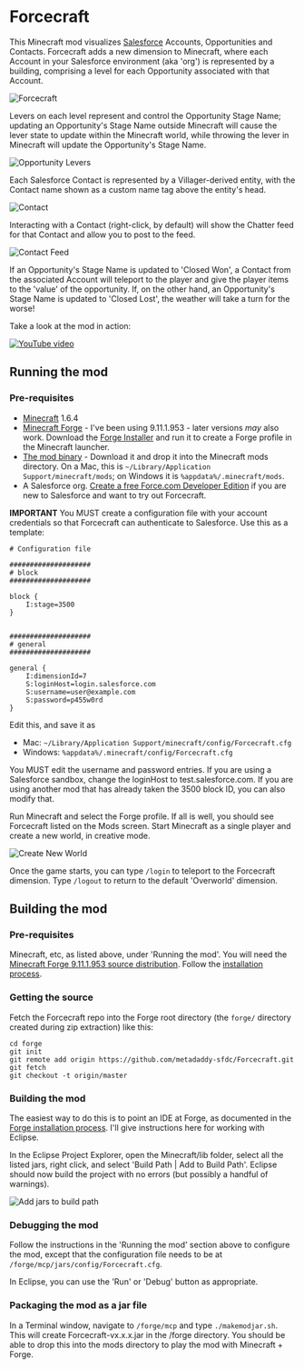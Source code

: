 Forcecraft
==========

This Minecraft mod visualizes [Salesforce](https://www.salesforce.com/crm/) Accounts, Opportunities and Contacts. Forcecraft adds a new dimension to Minecraft, where each Account in your Salesforce environment (aka 'org') is represented by a building, comprising a level for each Opportunity associated with that Account.

![Forcecraft](http://metadaddy-sfdc.github.io/Forcecraft/Forcecraft.png)

Levers on each level represent and control the Opportunity Stage Name; updating an Opportunity's Stage Name outside Minecraft will cause the lever state to update within the Minecraft world, while throwing the lever in Minecraft will update the Opportunity's Stage Name.

![Opportunity Levers](http://metadaddy-sfdc.github.io/Forcecraft/OpportunityLevers.png)

Each Salesforce Contact is represented by a Villager-derived entity, with the Contact name shown as a custom name tag above the entity's head. 

![Contact](http://metadaddy-sfdc.github.io/Forcecraft/Contact.png)

Interacting with a Contact (right-click, by default) will show the Chatter feed for that Contact and allow you to post to the feed.

![Contact Feed](http://metadaddy-sfdc.github.io/Forcecraft/ContactFeed.png)

If an Opportunity's Stage Name is updated to 'Closed Won', a Contact from the associated Account will teleport to the player and give the player items to the 'value' of the opportunity. If, on the other hand, an Opportunity's Stage Name is updated to 'Closed Lost', the weather will take a turn for the worse!

Take a look at the mod in action:

[![YouTube video](http://img.youtube.com/vi/eb3GgM1o_8I/0.jpg)](http://www.youtube.com/watch?v=eb3GgM1o_8I)

Running the mod
---------------

### Pre-requisites

* [Minecraft](https://minecraft.net/) 1.6.4
* [Minecraft Forge](http://files.minecraftforge.net/) - I've been using 9.11.1.953 - later versions *may* also work. Download the [Forge Installer](http://files.minecraftforge.net/maven/net/minecraftforge/forge/1.6.4-9.11.1.953/forge-1.6.4-9.11.1.953-installer.jar) and run it to create a Forge profile in the Minecraft launcher.
* [The mod binary](http://metadaddy-sfdc.github.io/Forcecraft/Forcecraft-v0.1.5.jar) - Download it and drop it into the Minecraft mods directory. On a Mac, this is `~/Library/Application Support/minecraft/mods`; on Windows it is `%appdata%/.minecraft/mods`.
* A Salesforce org. [Create a free Force.com Developer Edition](http://developer.force.com/join) if you are new to Salesforce and want to try out Forcecraft.

**IMPORTANT** You MUST create a configuration file with your account credentials so that Forcecraft can authenticate to Salesforce. Use this as a template:

```
# Configuration file

####################
# block
####################

block {
    I:stage=3500
}


####################
# general
####################

general {
    I:dimensionId=7
    S:loginHost=login.salesforce.com
    S:username=user@example.com    
    S:password=p455w0rd
}
```

Edit this, and save it as

* Mac: `~/Library/Application Support/minecraft/config/Forcecraft.cfg`
* Windows: `%appdata%/.minecraft/config/Forcecraft.cfg`

You MUST edit the username and password entries. If you are using a Salesforce sandbox, change the loginHost to test.salesforce.com. If you are using another mod that has already taken the 3500 block ID, you can also modify that.

Run Minecraft and select the Forge profile. If all is well, you should see Forcecraft listed on the Mods screen. Start Minecraft as a single player and create a new world, in creative mode.

![Create New World](http://metadaddy-sfdc.github.io/Forcecraft/CreateNewWorld.png)

Once the game starts, you can type `/login` to teleport to the Forcecraft dimension. Type `/logout` to return to the default 'Overworld' dimension.

Building the mod
----------------

### Pre-requisites

Minecraft, etc, as listed above, under 'Running the mod'. You will need the [Minecraft Forge 9.11.1.953 source distribution](http://files.minecraftforge.net/maven/net/minecraftforge/forge/1.6.4-9.11.1.953/forge-1.6.4-9.11.1.953-src.zip). Follow the [installation process](http://www.minecraftforge.net/w/index.php?title=Installation/Source&oldid=2082).

### Getting the source

Fetch the Forcecraft repo into the Forge root directory (the `forge/` directory created during zip extraction) like this:

	cd forge
	git init
	git remote add origin https://github.com/metadaddy-sfdc/Forcecraft.git
	git fetch
	git checkout -t origin/master

### Building the mod

The easiest way to do this is to point an IDE at Forge, as documented in the [Forge installation process](http://www.minecraftforge.net/w/index.php?title=Installation/Source&oldid=2082). I'll give instructions here for working with Eclipse.

In the Eclipse Project Explorer, open the Minecraft/lib folder, select all the listed jars, right click, and select 'Build Path | Add to Build Path'. Eclipse should now build the project with no errors (but possibly a handful of warnings).

![Add jars to build path](http://metadaddy-sfdc.github.io/Forcecraft/AddJarsToBuildPath.png)

### Debugging the mod

Follow the instructions in the 'Running the mod' section above to configure the mod, except that the configuration file needs to be at `/forge/mcp/jars/config/Forcecraft.cfg`.

In Eclipse, you can use the 'Run' or 'Debug' button as appropriate.

### Packaging the mod as a jar file

In a Terminal window, navigate to `/forge/mcp` and type `./makemodjar.sh`. This will create Forcecraft-vx.x.x.jar in the /forge directory. You should be able to drop this into the mods directory to play the mod with Minecraft + Forge.